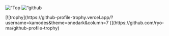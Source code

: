 <p align=“left”>
  <img alt=“Top Langs” height=“150px” src=“https://github-readme-stats.vercel.app/api/top-langs/?username=kamodes&layout=compact&count_private=true&show_icons=true&theme=onedark” />
  <img alt=“github stats” height=“150px” src=“https://github-readme-stats.vercel.app/api?username=kamodes&count_private=true&show_icons=true&show_icons=true&theme=onedark” />
</p>
[![trophy](https://github-profile-trophy.vercel.app/?username=kamodes&theme=onedark&column=7
)](https://github.com/ryo-ma/github-profile-trophy)
